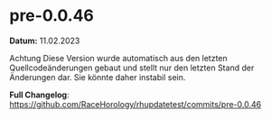 # pre-0.0.46

**Datum:** 11.02.2023

Achtung Diese Version wurde automatisch aus den letzten Quellcodeänderungen gebaut und stellt nur den letzten Stand der Änderungen dar. Sie könnte daher instabil sein.

**Full Changelog**: https://github.com/RaceHorology/rhupdatetest/commits/pre-0.0.46